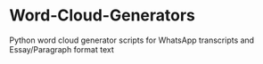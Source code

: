 # Word-Cloud-Generators
 Python word cloud generator scripts for WhatsApp transcripts and Essay/Paragraph format text

